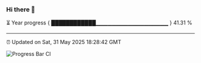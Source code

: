 ### Hi there 👋

⏳ Year progress { ████████████▁▁▁▁▁▁▁▁▁▁▁▁▁▁▁▁▁▁ } 41.31 %

---

⏰ Updated on Sat, 31 May 2025 18:28:42 GMT

![Progress Bar CI](https://github.com/liununu/liununu/workflows/Progress%20Bar%20CI/badge.svg)
